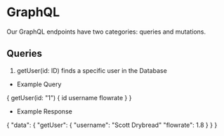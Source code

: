 # GraphQL

Our GraphQL endpoints have two categories: queries and mutations.

## Queries

1. getUser(id: ID) finds a specific user in the Database

* Example Query

{
  getUser(id: "1") {
    id
    username
    flowrate
  }
}

* Example Response

{ "data": {
  "getUser": {
    "username": "Scott Drybread"
    "flowrate": 1.8
  }
  }
}
